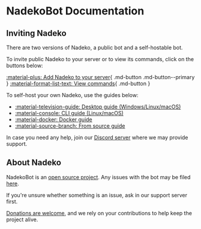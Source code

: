 # NadekoBot Documentation

<!-- ![img][header] -->

## Inviting Nadeko

There are two versions of Nadeko, a public bot and a self-hostable bot.

To invite public Nadeko to your server or to view its commands, click on the buttons below:

[:material-plus: Add Nadeko to your server][invite]{ .md-button .md-button--primary }
[:material-format-list-text: View commands][commands]{ .md-button }

To self-host your own Nadeko, use the guides below:

- [:material-television-guide: Desktop guide (Windows/Linux/macOS)][desktop-guide]
- [:material-console: CLI guide (Linux/macOS)][cli-guide]
- [:material-docker: Docker guide][docker-guide]
- [:material-source-branch: From source guide][from-source-guide]

In case you need any help, join our [Discord server][discord-server] where we may provide support.

## About Nadeko

NadekoBot is an [open source project][github]. Any issues with the bot may be filed [here][issues].

If you're unsure whether something is an issue, ask in our support server first.

[Donations are welcome][donate], and we rely on your contributions to help keep the project alive.

[invite]: https://invite.nadeko.bot/
[commands]: https://nadeko.bot/commands/
[desktop-guide]: ./guides/desktop-guide.md
[cli-guide]: ./guides/cli-guide.md
[docker-guide]: ./guides/docker-guide.md
[from-source-guide]: ./guides/source-guide.md
[discord-server]: https://discord.nadeko.bot/
[github]: https://github.com/nadeko-bot/nadekobot
[issues]: https://github.com/nadeko-bot/nadekobot/issues
[donate]: ./donate.md

